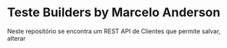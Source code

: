 # Teste Builders by Marcelo Anderson

 Neste repositório se encontra um REST API de Clientes que permite salvar, alterar 
